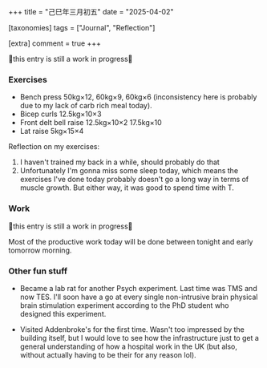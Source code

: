 +++
title = "己巳年三月初五"
date = "2025-04-02"

[taxonomies]
tags = ["Journal", "Reflection"]

[extra]
comment = true
+++

🚧this entry is still a work in progress🚧

### Exercises

- Bench press 50kg×12, 60kg×9, 60kg×6 (inconsistency here is probably due to my lack of carb rich meal today).
- Bicep curls 12.5kg×10×3
- Front delt bell raise 12.5kg×10×2 17.5kg×10
- Lat raise 5kg×15×4

Reflection on my exercises:
1. I haven't trained my back in a while, should probably do that
2. Unfortunately I'm gonna miss some sleep today, which means the exercises I've done today probably doesn't go
    a long way in terms of muscle growth. But either way, it was good to spend time with T.

### Work
🚧this entry is still a work in progress🚧

Most of the productive work today will be done between tonight and early tomorrow morning.

### Other fun stuff
- Became a lab rat for another Psych experiment. Last time was TMS and now TES. I'll soon have a go at every single
non-intrusive brain physical brain stimulation experiment according to the PhD student who designed this experiment.

- Visited Addenbroke's for the first time. Wasn't too impressed by the building itself, but I would love to see how
the infrastructure just to get a general understanding of how a hospital work in the UK (but also, without actually
having to be their for any reason lol).
